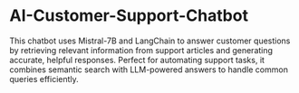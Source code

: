 # AI-Customer-Support-Chatbot
This chatbot uses Mistral-7B and LangChain to answer customer questions by retrieving relevant information from support articles and generating accurate, helpful responses. Perfect for automating support tasks, it combines semantic search with LLM-powered answers to handle common queries efficiently. 
